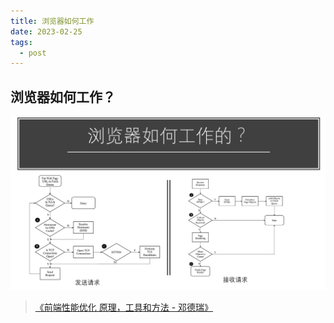 ```yaml
---
title: 浏览器如何工作
date: 2023-02-25
tags:
  - post
---
```


## 浏览器如何工作？

![image-20220317145410626](./assets/image-20220317145410626.png)

> [《前端性能优化 原理，工具和方法 - 邓德瑞》](https://www.youtube.com/watch?v=xVD-E4248A8)